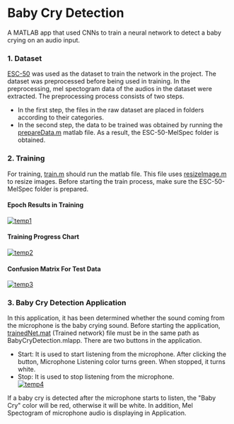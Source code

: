 # Baby Cry Detection
A MATLAB app that used CNNs to train a neural network to detect a baby crying on an audio input.
### 1. Dataset

[ESC-50](https://github.com/karolpiczak/ESC-50) was used as the dataset to train the network in the project. The dataset was preprocessed before being used in training. In the preprocessing, mel spectogram data of the audios in the dataset were extracted. The preprocessing process consists of two steps. 
  - In the first step, the files in the raw dataset are placed in folders according to their categories.
  - In the second step, the data to be trained was obtained by running the [prepareData.m](https://github.com/Haki-Malai/baby-cry-detection/blob/main/code/prepareData.m) matlab file. As a result, the ESC-50-MelSpec folder is obtained.

### 2. Training
For training, [train.m](https://github.com/Haki-Malai/baby-cry-detection/blob/main/code/train.m) should run the matlab file. This file uses [resizeImage.m](https://github.com/Haki-Malai/baby-cry-detection/blob/main/code/resizeImage.m) to resize images. Before starting the train process, make sure the ESC-50-MelSpec folder is prepared.

#### Epoch Results in Training
<a href="https://ibb.co/X4KbKJm"><img src="https://i.ibb.co/W3M6MKS/temp1.png" alt="temp1" border="0"></a>

#### Training Progress Chart
<a href="https://ibb.co/SssPbLp"><img src="https://i.ibb.co/vwwHpt8/temp2.png" alt="temp2" border="0"></a>

#### Confusion Matrix For Test Data
<a href="https://ibb.co/LJYhjXf"><img src="https://i.ibb.co/KLbz4pH/temp3.png" alt="temp3" border="0"></a>

### 3. Baby Cry Detection Application
In this application, it has been determined whether the sound coming from the microphone is the baby crying sound. Before starting the application, [trainedNet.mat](https://drive.google.com/file/d/12FAEYcuqlkDZVduuT3_EYIxexmrd8rfA/view?usp=sharing) (Trained network) file must be in the same path as BabyCryDetection.mlapp. There are two buttons in the application.
  - Start: It is used to start listening from the microphone. After clicking the button, Microphone Listening color turns green. When stopped, it turns white. 
  - Stop: It is used to stop listening from the microphone.<br>
<a href="https://imgbb.com/"><img src="https://i.ibb.co/Gd6z1LY/temp4.png" alt="temp4" border="0"></a>

If a baby cry is detected after the microphone starts to listen, the "Baby Cry" color will be red, otherwise it will be white. In addition, Mel Spectogram of microphone audio is displaying in Application.
